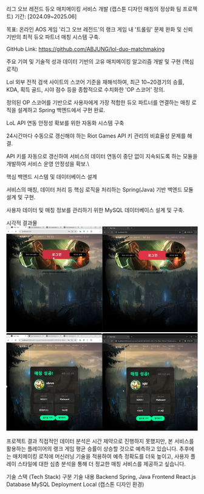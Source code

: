 리그 오브 레전드 듀오 매치메이킹 서비스 개발 (캡스톤 디자인 매칭의 정상화 팀 프로젝트)
기간: [2024.09~2025.06]

목표: 온라인 AOS 게임 '리그 오브 레전드'의 랭크 게임 내 '트롤링' 문제 완화 및 신뢰 기반의 최적 듀오 파트너 매칭 시스템 구축.

GitHub Link: https://github.com/ABJUNG/lol-duo-matchmaking

주요 기여 및 기술적 성과
데이터 기반의 고유 매치메이킹 알고리즘 개발 및 구현 (핵심 로직)

Lol 외부 전적 검색 사이트의 스코어 기준을 재해석하여, 최근 10~20경기의 승률, KDA, 획득 골드, 시야 점수 등을 종합적으로 수치화한 'OP 스코어' 정의.

정의된 OP 스코어를 기반으로 사용자에게 가장 적합한 듀오 파트너를 연결하는 매칭 로직을 설계하고 Spring 백엔드에서 구현 완료.

LoL API 연동 안정성 확보를 위한 자동화 시스템 구축

24시간마다 수동으로 갱신해야 하는 Riot Games API 키 관리의 비효율성 문제를 해결.

API 키를 자동으로 갱신하여 서비스의 데이터 연동이 중단 없이 지속되도록 하는 모듈을 개발하여 서비스 운영 안정성을 확보.\

핵심 백엔드 시스템 및 데이터베이스 설계

서비스의 매칭, 데이터 처리 등 핵심 로직을 처리하는 Spring(Java) 기반 백엔드 모듈 설계 및 구현.

사용자 데이터 및 매칭 정보를 관리하기 위한 MySQL 데이터베이스 설계 및 구축.

시각적 결과물
![프로젝트 메인 화면](images/main_screen.png)
![매치메이킹 결과 화면](images/matching_result.png)

프로젝트 결과
직접적인 데이터 분석은 시간 제약으로 진행하지 못했지만, 본 서비스를 활용하는 플레이어의 랭크 게임 평균 승률이 상승할 것으로 예측하고 있습니다. 추후에는 매치메이킹 로직에 머신러닝 기술을 적용하여 예측 정확도를 더욱 높이고, 사용자 플레이 스타일에 대한 심층 분석을 통해 더 정교한 매칭 서비스를 제공하고 싶습니다.

기술 스택 (Tech Stack)
구분	      기술 내용
Backend	    Spring, Java
Frontend	  React.js
Database	  MySQL
Deployment	Local (캡스톤 디자인 환경)
